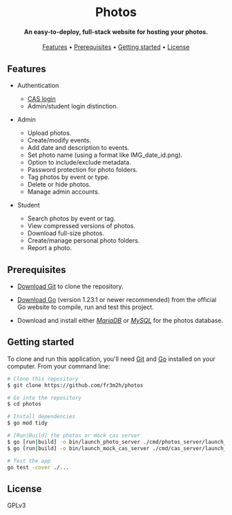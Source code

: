 <h1 align="center">
  <br>
  Photos
  <br>
</h1>

<h4 align="center">An easy-to-deploy, full-stack website for hosting your photos.</h4>

<p align="center">
  <a href="#features">Features</a> •
  <a href="#prerequisites">Prerequisites</a> •
  <a href="#getting-started">Getting started</a> •
  <a href="#license">License</a>
</p>

## Features

* Authentication
	- [CAS login](https://en.wikipedia.org/wiki/Central_Authentication_Service)
	- Admin/student login distinction.

* Admin
	- Upload photos.
	- Create/modify events.
	- Add date and description to events.
	- Set photo name (using a format like IMG_date_id.png).
	- Option to include/exclude metadata.
	- Password protection for photo folders.
	- Tag photos by event or type.
	- Delete or hide photos.
	- Manage admin accounts.

* Student
	- Search photos by event or tag.
	- View compressed versions of photos.
	- Download full-size photos.
	- Create/manage personal photo folders.
	- Report a photo.

## Prerequisites

* [Download Git](https://git-scm.com/downloads) to clone the repository.

* [Download Go](https://go.dev/dl/) (version 1.23.1 or newer recommended) from the official Go website to compile, run and test this project.
* Download and install either [*MariaDB*](https://mariadb.org/download) or [*MySQL*](https://dev.mysql.com/downloads/mysql/) for the photos database.

## Getting started

To clone and run this application, you'll need [Git](https://git-scm.com) and [Go](https://go.dev/) installed on your computer. From your command line:

```bash
# Clone this repository
$ git clone https://github.com/fr3m2h/photos

# Go into the repository
$ cd photos

# Install dependencies
$ go mod tidy

# [Run|Build] the photos or mock cas server
$ go [run|build] -o bin/launch_photo_server ./cmd/photos_server/launch_server.go
$ go [run|build] -o bin/launch_mock_cas_server ./cmd/cas_server/launch_server.go

# Test the app
go test -cover ./...
```

## License

GPLv3
